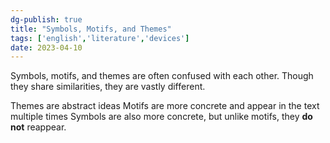 ```yaml
---
dg-publish: true
title: "Symbols, Motifs, and Themes"
tags: ['english','literature','devices']
date: 2023-04-10
---
```




Symbols, motifs, and themes are often confused with each other. Though they share similarities, they are vastly different.

Themes are abstract ideas
Motifs are more concrete and appear in the text multiple times
Symbols are also more concrete, but unlike motifs, they **do not** reappear.

